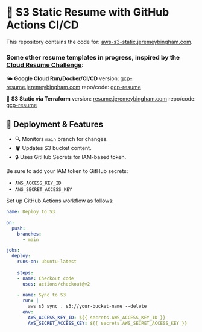 # 💽 S3 Static Resume with GitHub Actions CI/CD

This repository contains the code for: [aws-s3-static.jeremeybingham.com](https://aws-s3-static.jeremeybingham.com).

### Some other resume templates in progress, inspired by the [Cloud Resume Challenge](https://cloudresumechallenge.dev/docs/the-challenge/aws/):

🌤️ **Google Cloud Run/Docker/CI/CD** version: [gcp-resume.jeremeybingham.com](https://gcp-resume.jeremeybingham.com) 
repo/code: [gcp-resume](https://github.com/jeremeybingham/gcp-resume)

📝 **S3 Static via Terraform** version: [resume.jeremeybingham.com](https://resume.jeremeybingham.com) 
repo/code: [gcp-resume](https://github.com/jeremeybingham/resume)

## 🚀 Deployment & Features

- 🔍 Monitors `main` branch for changes.
- 🪣 Updates S3 bucket content.
- 🔒 Uses GitHub Secrets for IAM-based token.

Be sure to add your IAM token to GitHub secrets:
   - `AWS_ACCESS_KEY_ID`
   - `AWS_SECRET_ACCESS_KEY`

Set up GitHub Actions workflow as follows:
   ```yaml
   name: Deploy to S3
   
   on:
     push:
       branches:
         - main
   
   jobs:
     deploy:
       runs-on: ubuntu-latest
       
       steps:
       - name: Checkout code
         uses: actions/checkout@v2
       
       - name: Sync to S3
         run: |
           aws s3 sync . s3://your-bucket-name --delete
         env:
           AWS_ACCESS_KEY_ID: ${{ secrets.AWS_ACCESS_KEY_ID }}
           AWS_SECRET_ACCESS_KEY: ${{ secrets.AWS_SECRET_ACCESS_KEY }}

